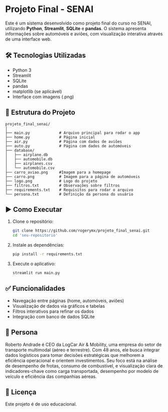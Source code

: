 
# Projeto Final - SENAI

Este é um sistema desenvolvido como projeto final do curso no SENAI, utilizando **Python**, **Streamlit**, **SQLite** e **pandas**. O sistema apresenta informações sobre automóveis e aviões, com visualização interativa através de uma interface web.

## 🛠 Tecnologias Utilizadas

- Python 3
- Streamlit
- SQLite
- pandas
- matplotlib (se aplicável)
- Interface com imagens (.png)

## 📁 Estrutura do Projeto

```
projeto_final_senai/
│
├── main.py             # Arquivo principal para rodar o app
├── home.py             # Página inicial
├── air.py              # Página com dados de aviões
├── auto.py             # Página com dados de automóveis
├── database/
│   ├── airplane.db
│   ├── automobile.db
│   ├── airplanes.csv
│   └── automobile.csv
├── carro_aviao.png     #Imagem para a homepage
├── carro.png           # Imagem para a página de automóveis
├── logo.png            # Logo do projeto
├── filtros.txt         # Observações sobre filtros
├── requirements.txt    # Requisitos para rodar o arquivo
└── persona.txt         # Definição da persona do usuário
```

## ▶️ Como Executar

1. Clone o repositório:
   ```bash
   git clone https://github.com/rogerymx/projeto_final_senai.git
   cd 'seu-repositorio'
   ```

2. Instale as dependências:
   ```bash
   pip install -r requirements.txt
   ```

3. Execute o aplicativo:
   ```bash
   streamlit run main.py
   ```

## ✅ Funcionalidades

- Navegação entre páginas (home, automóveis, aviões)
- Visualização de dados via gráficos e tabelas
- Filtros interativos para refinar os dados
- Integração com banco de dados SQLite

## 🧑 Persona

Roberto Andrade é CEO da LogCar Air & Mobility, uma empresa do setor de transporte multimodal (aéreo e terrestre). Com 48 anos, ele busca integrar dados logísticos para tomar decisões estratégicas que melhorem a eficiência operacional e orientem investimentos. Seu foco está na análise de desempenho de frotas, consumo de combustível, e visualização clara de indicadores-chave como carga transportada, desempenho por modelo de veículo e eficiência das companhias aéreas.

## 📄 Licença

Este projeto é de uso educacional.
